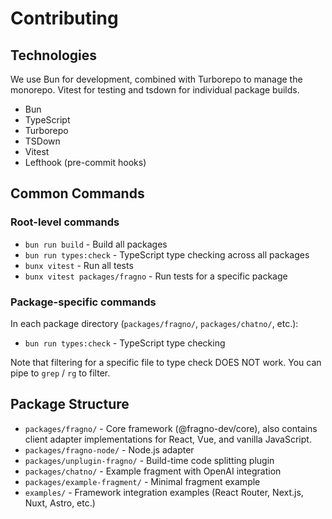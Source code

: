 # Contributing

## Technologies

We use Bun for development, combined with Turborepo to manage the monorepo. Vitest for testing and
tsdown for individual package builds.

- Bun
- TypeScript
- Turborepo
- TSDown
- Vitest
- Lefthook (pre-commit hooks)

## Common Commands

### Root-level commands

- `bun run build` - Build all packages
- `bun run types:check` - TypeScript type checking across all packages
- `bunx vitest` - Run all tests
- `bunx vitest packages/fragno` - Run tests for a specific package

### Package-specific commands

In each package directory (`packages/fragno/`, `packages/chatno/`, etc.):

- `bun run types:check` - TypeScript type checking

Note that filtering for a specific file to type check DOES NOT work. You can pipe to `grep` / `rg`
to filter.

## Package Structure

- `packages/fragno/` - Core framework (@fragno-dev/core), also contains client adapter
  implementations for React, Vue, and vanilla JavaScript.
- `packages/fragno-node/` - Node.js adapter
- `packages/unplugin-fragno/` - Build-time code splitting plugin
- `packages/chatno/` - Example fragment with OpenAI integration
- `packages/example-fragment/` - Minimal fragment example
- `examples/` - Framework integration examples (React Router, Next.js, Nuxt, Astro, etc.)
